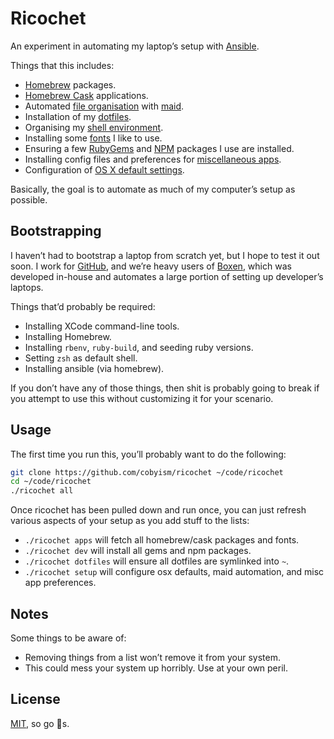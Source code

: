 # Ricochet

An experiment in automating my laptop’s setup with [Ansible](http://docs.ansible.com/).

Things that this includes:

- [Homebrew](http://brew.sh/) packages.
- [Homebrew Cask](http://caskroom.io/) applications.
- Automated [file organisation](./dotfiles/.maid/rules.rb) with [maid](https://github.com/benjaminoakes/maid).
- Installation of my [dotfiles](./dotfiles).
- Organising my [shell environment](./zsh).
- Installing some [fonts](./packages/fonts.yml) I like to use.
- Ensuring a few [RubyGems](./packages/gems.yml) and [NPM](./packages/npms.yml) packages I use are installed.
- Installing config files and preferences for [miscellaneous apps](./resources).
- Configuration of [OS X default settings](./packages/osx.yml).

Basically, the goal is to automate as much of my computer’s setup as possible.

## Bootstrapping

I haven’t had to bootstrap a laptop from scratch yet, but I hope to test it out soon.
I work for [GitHub](https://github.com), and we’re heavy users of
[Boxen](https://boxen.github.com/), which was developed in-house and automates a
large portion of setting up developer’s laptops.

Things that’d probably be required:

- Installing XCode command-line tools.
- Installing Homebrew.
- Installing `rbenv`, `ruby-build`, and seeding ruby versions.
- Setting `zsh` as default shell.
- Installing ansible (via homebrew).

If you don’t have any of those things, then shit is probably going to break
if you attempt to use this without customizing it for your scenario.

## Usage

The first time you run this, you’ll probably want to do the following:

```sh
git clone https://github.com/cobyism/ricochet ~/code/ricochet
cd ~/code/ricochet
./ricochet all
```

Once ricochet has been pulled down and run once, you can just refresh various
aspects of your setup as you add stuff to the lists:

- `./ricochet apps` will fetch all homebrew/cask packages and fonts.
- `./ricochet dev` will install all gems and npm packages.
- `./ricochet dotfiles` will ensure all dotfiles are symlinked into `~`.
- `./ricochet setup` will configure osx defaults, maid automation, and misc app preferences.

## Notes

Some things to be aware of:

- Removing things from a list won’t remove it from your system.
- This could mess your system up horribly. Use at your own peril.

## License

[MIT](./LICENSE), so go :nut_and_bolt:s.
